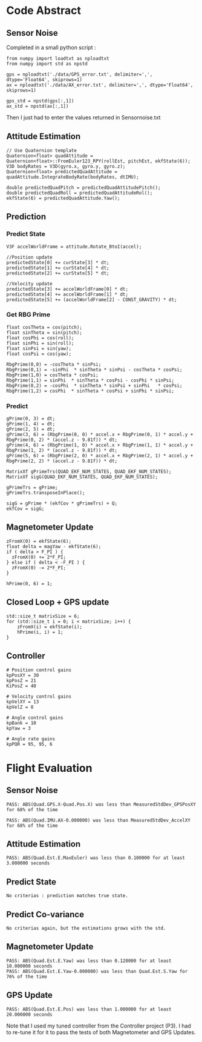 # Code Abstract #

## Sensor Noise

Completed in a small python script :

```
from numpy import loadtxt as nploadtxt
from numpy import std as npstd

gps = nploadtxt('./data/GPS_error.txt', delimiter=',', dtype='Float64', skiprows=1)
ax = nploadtxt('./data/AX_error.txt', delimiter=',', dtype='Float64', skiprows=1)

gps_std = npstd(gps[:,1])
ax_std = npstd(ax[:,1])
```

Then I just had to enter the values returned in Sensornoise.txt

## Attitude Estimation

```
// Use Quaternion template
Quaternion<float> quadAttitude = Quaternion<float>::FromEuler123_RPY(rollEst, pitchEst, ekfState(6));
V3D bodyRates = V3D(gyro.x, gyro.y, gyro.z);
Quaternion<float> predictedQuadAttitude = quadAttitude.IntegrateBodyRate(bodyRates, dtIMU);

double predictedQuadPitch = predictedQuadAttitudePitch();
double predictedQuadRoll = predictedQuadAttitudeRol();
ekfState(6) = predictedQuadAttitude.Yaw();
```



## Prediction

### Predict State
```
V3F accelWorldFrame = attitude.Rotate_BtoI(accel);

//Position update
predictedState[0] += curState[3] * dt;
predictedState[1] += curState[4] * dt;
predictedState[2] += curState[5] * dt;

//Velocity update
predictedState[3] += accelWorldFrame[0] * dt;
predictedState[4] += accelWorldFrame[1] * dt;
predictedState[5] += (accelWorldFrame[2] - CONST_GRAVITY) * dt;
```

### Get RBG Prime 
```
float cosTheta = cos(pitch);
float sinTheta = sin(pitch);
float cosPhi = cos(roll);
float sinPhi = sin(roll);
float sinPsi = sin(yaw);
float cosPsi = cos(yaw);
  
RbgPrime(0,0) = -cosTheta * sinPsi;
RbgPrime(0,1) = -sinPhi  * sinTheta * sinPsi - cosTheta * cosPsi;
RbgPrime(1,0) = cosTheta * cosPsi;
RbgPrime(1,1) = sinPhi  * sinTheta * cosPsi - cosPhi * sinPsi;
RbgPrime(0,2) = -cosPhi  * sinTheta * sinPsi + sinPhi   * cosPsi;
RbgPrime(1,2) = cosPhi  * sinTheta * cosPsi + sinPhi * sinPsi;
```

### Predict
```
gPrime(0, 3) = dt;
gPrime(1, 4) = dt;
gPrime(2, 5) = dt;
gPrime(3, 6) = (RbgPrime(0, 0) * accel.x + RbgPrime(0, 1) * accel.y + RbgPrime(0, 2) * (accel.z - 9.81f)) * dt;
gPrime(4, 6) = (RbgPrime(1, 0) * accel.x + RbgPrime(1, 1) * accel.y + RbgPrime(1, 2) * (accel.z - 9.81f)) * dt;
gPrime(5, 6) = (RbgPrime(2, 0) * accel.x + RbgPrime(2, 1) * accel.y + RbgPrime(2, 2) * (accel.z - 9.81f)) * dt;

MatrixXf gPrimeTrs(QUAD_EKF_NUM_STATES, QUAD_EKF_NUM_STATES);
MatrixXf sigG(QUAD_EKF_NUM_STATES, QUAD_EKF_NUM_STATES);

gPrimeTrs = gPrime;
gPrimeTrs.transposeInPlace();

sigG = gPrime * (ekfCov * gPrimeTrs) + Q;
ekfCov = sigG;
```



## Magnetometer Update

```
zFromX(0) = ekfState(6);
float delta = magYaw - ekfState(6);
if ( delta > F_PI ) {
  zFromX(0) += 2*F_PI;
} else if ( delta < -F_PI ) {
  zFromX(0) -= 2*F_PI;
}

hPrime(0, 6) = 1;
```



## Closed Loop + GPS update

```
std::size_t matrixSize = 6;
for (std::size_t i = 0; i < matrixSize; i++) {
    zFromX(i) = ekfState(i);
    hPrime(i, i) = 1;
}
```



## Controller

```
# Position control gains
kpPosXY = 30
kpPosZ = 21
KiPosZ = 40

# Velocity control gains
kpVelXY = 13
kpVelZ = 8

# Angle control gains
kpBank = 10
kpYaw = 3

# Angle rate gains
kpPQR = 95, 95, 6
```



# Flight Evaluation



## Sensor Noise

```
PASS: ABS(Quad.GPS.X-Quad.Pos.X) was less than MeasuredStdDev_GPSPosXY for 68% of the time

PASS: ABS(Quad.IMU.AX-0.000000) was less than MeasuredStdDev_AccelXY for 68% of the time
```



## Attitude Estimation

```
PASS: ABS(Quad.Est.E.MaxEuler) was less than 0.100000 for at least 3.000000 seconds
```



## Predict State

```
No criterias : prediction matches true state.
```



## Predict Co-variance

```
No criterias again, but the estimations grows with the std.
```



## Magnetometer Update

```
PASS: ABS(Quad.Est.E.Yaw) was less than 0.120000 for at least 10.000000 seconds
PASS: ABS(Quad.Est.E.Yaw-0.000000) was less than Quad.Est.S.Yaw for 76% of the time
```



## GPS Update

```
PASS: ABS(Quad.Est.E.Pos) was less than 1.000000 for at least 20.000000 seconds
```



Note that I used my tuned controller from the Controller project (P3). I had to re-tune it for it to pass the tests of both Magnetometer and GPS Updates.
